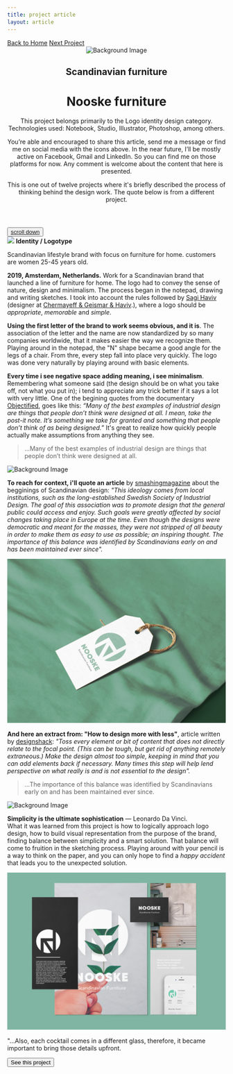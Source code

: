 ```yaml
---
title: project article
layout: article
---
```


<div class="codrops-top clearfix">
	<div class='container'>
	<span class="left"><a class="" href="{{site.baseurl}}/index"><span>Back to Home</span></a>
	</span>
	<span class="right"><a class="" href="{{site.baseurl}}/heft"><span>Next Project</span></a></span>
	</div>
</div>
<header class="header">
	<div class="bg-img"><img class='centered' src="{{ site.baseurl }}/assets/img/Nooske/nooske-head-n3.jpg" alt="Background Image"/></div>
	<div class='container table-display'>		
		<h2 class=''>Scandinavian furniture</h2>
		<div class="title">
			<h1 class='project-title'>Nooske furniture</h1>
			<div class='row'>
				<div class='col-md-3 d-sm-none d-md-block d-lg-block d-none not-hidden'>
					<div class='icons-intro'>
						<i class='icon-circle-compass'></i>
					</div>
				<p class="subline">This project belongs primarily to the Logo identity design category. Technologies used: Notebook, Studio, Illustrator, Photoshop, among others.</p>
				</div>
				<div class='col-md-6 col-sm-12 cols-xs-12 not-hidden'>
					<div class='icons-intro'>
						<a href='#' onclick="window.open('https://www.facebook.com/sharer/sharer.php?u='+encodeURIComponent(location.href), 'facebook-share-dialog', 'width=600,height=600'); return false;"><i class='icon-facebook1 link'></i></a>
						<a href="https://mail.google.com/mail/?view=cm&fs=1&to=fugitloop@gmail.com&su=Hi&body=My name is..." onclick="javascript:window.open(this.href,'', 'menubar=no,toolbar=no,resizable=yes,scrollbars=yes,height=600,width=600');return false;"><i class='icon-googleplus link'></i></a>
						<a href="javascript:void(0)" onclick="window.open( 'https://www.linkedin.com/in/juanantoniogodoyberner/', 'sharer', 'toolbar=0, status=0, width=600, height=600');return false;" title="Linkedin"><i class='icon-linkedin1 link'></i></a>
					</div>
				<p class="subline">You’re able and encouraged to share this article, send me a message or find me on social media with the icons above. In the near future, I’ll be mostly active on Facebook, Gmail and LinkedIn. So you can find me on those platforms for now. Any comment is welcome about the content that here is presented.</p>
				</div>
				<div class='col-md-3 d-sm-none d-md-block d-lg-block d-none not-hidden'>
					<div class='icons-intro'>
						<i class='icon-book-open'></i>
					</div>
				<p class="subline">This is one out of twelve projects where it's briefly described the process of thinking behind the design work. The quote below is from a different project.</p>
				</div>
			</div>
		</div>
	</div>
</header>
<button class="trigger" data-info=""><a href="#section2" class="cd-scroll-down-w cd-image-replace bounce">scroll down</a></button>
<div class='container behind'>
	<div class='row'>
		<div class='col-lg-3 col-md-12 col-sm-12 col-xs-12'>
			<aside class='project-parameters'>
						<img src='{{ site.baseurl }}/assets/img/Nooske/nooske-avatar.jpg'>
					<span><b>Identity / Logotype</b></span>
					<p>Scandinavian lifestyle brand with focus on furniture for home. customers are women 25-45 years old.</p>	
			</aside>
		</div>
		<div class='col-lg-6 col-md-12 col-sm-12 col-xs-12 not-hidden'>
			<article class="content">
				<div>
					<p><b>2019, Amsterdam, Netherlands.</b> Work for a Scandinavian brand that launched a line of furniture for home. The logo had to convey the sense of nature, design and minimalism. The process began in the notepad, drawing and writing sketches. I took into account the rules followed by <a href='https://en.wikipedia.org/wiki/Sagi_Haviv'>Sagi Haviv</a> (designer at <a href='https://www.cghnyc.com/'>Chermayeff & Geismar & Haviv</a>.), where a logo should be <i>appropriate</i>, <i>memorable</i> and <i>simple</i>.</p>
					<p><b>Using the first letter of the brand to work seems obvious, and it is</b>. The association of the letter and the name are now standardized by so many companies worldwide, that it makes easier the way we recognize them. Playing around in the notepad, the "N" shape became a good angle for the legs of a chair. From thre, every step fall into place very quickly. The logo was done very naturally by playing around with basic elements.</p>
					<p><b>Every time i see negative space adding meaning, i see minimalism</b>. Remembering what someone said (the design should be on what you take off, not what you put in); i tend to appreciate any trick better if it says a lot with very little. One of the begining quotes from the documentary <a href='https://www.imdb.com/title/tt1241325/'>Objectified</a>, goes like this: <i>“Many of the best examples of industrial design are things that people don’t think were designed at all. I mean, take the post-it note. It’s something we take for granted and something that people don’t think of as being designed.”</i> It's great to realize how quickly people actually make assumptions from anything they see.</p>
					<blockquote>...Many of the best examples of industrial design are things that people don’t think were designed at all.</blockquote>
					<div class='project-img-horizontal'><img class='centered' src="{{ site.baseurl }}/assets/img/Nooske/chair.jpg" alt="Background Image"/></div>
					<p><b>To reach for context, i'll quote an article</b> by <a href='https://www.smashingmagazine.com/2011/06/the-story-of-scandinavian-design-combining-function-and-aesthetics/'>smashingmagazine</a> about the begginings of Scandinavian design: <i>"This ideology comes from local institutions, such as the long-established Swedish Society of Industrial Design. The goal of this association was to promote design that the general public could access and enjoy. Such goals were greatly affected by social changes taking place in Europe at the time. Even though the designs were democratic and meant for the masses, they were not stripped of all beauty in order to make them as easy to use as possible; an inspiring thought. The importance of this balance was identified by Scandinavians early on and has been maintained ever since".</i></p>
					<div class='project-img-horizontal'><img class='centered' src="assets/img/Nooske/nooske-label.jpg" alt="Background Image"/></div>
					<p><b>And here an extract from: "How to design more with less"</b>, article written by <a href='https://designshack.net/articles/layouts/minimal-design-how-to-design-more-with-less/'>designshack</a>: <i>"Toss every element or bit of content that does not directly relate to the focal point. (This can be tough, but get rid of anything remotely extraneous.) Make the design almost too simple, keeping in mind that you can add elements back if necessary. Many times this step will help lend perspective on what really is and is not essential to the design".</i></p>
					<blockquote>...The importance of this balance was identified by Scandinavians early on and has been maintained ever since.</blockquote>
					<div class='project-img-vertical'><img class='top' src="{{ site.baseurl }}/assets/img/Nooske/nooske-mockup2.jpg" alt="Background Image"/></div>
					<p><b>Simplicity is the ultimate sophistication</b> — Leonardo Da Vinci. <br>What it was learned from this project is how to logically approach logo design, how to build visual representation from the purpose of the brand, finding balance between simplicity and a smart solution. That balance will come to fruition in the sketching process. Playing around with your pencil is a way to think on the paper, and you can only hope to find a <i>happy accident</i> that leads you to the unexpected solution.</p>
					<div class='project-img-horizontal'><img class='centered' src="assets/img/Nooske/nooske-bg2.jpg" alt="Background Image"/></div>
				</div>
			</article>
		</div>
		<div class='col-lg-3 col-md-12 col-sm-12 col-xs-12'>
			<aside class='project-quote'>
					<p>"...Also, each cocktail comes in a different glass, therefore, it became important to bring those details upfront.</p>
			</aside>
			<a class='fade-in' href='{{site.baseurl}}/heft'><button class="button button--rayen button--border-thin button--text-thick button--text-upper button--size-s" data-text="See this project"><span>See this project</span></button></a>
		</div>
	</div>
</div>